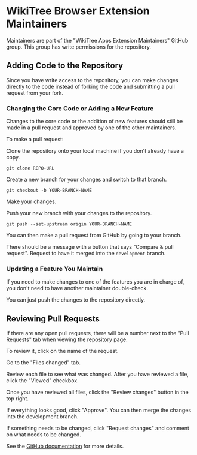 # WikiTree Browser Extension Maintainers

Maintainers are part of the "WikiTree Apps Extension Maintainers" GitHub group. This group has write permissions for the repository.

## Adding Code to the Repository

Since you have write access to the repository, you can make changes directly to the code instead of forking the code and submitting a pull request from your fork.

### Changing the Core Code or Adding a New Feature

Changes to the core code or the addition of new features should still be made in a pull request and approved by one of the other maintainers.

To make a pull request:

Clone the repository onto your local machine if you don't already have a copy.

```
git clone REPO-URL
```

Create a new branch for your changes and switch to that branch.

```
git checkout -b YOUR-BRANCH-NAME
```

Make your changes.

Push your new branch with your changes to the repository.

```
git push --set-upstream origin YOUR-BRANCH-NAME
```

You can then make a pull request from GitHub by going to your branch.

There should be a message with a button that says "Compare & pull request". Request to have it merged into the `development` branch.

### Updating a Feature You Maintain

If you need to make changes to one of the features you are in charge of, you don't need to have another maintainer double-check.

You can just push the changes to the repository directly.

## Reviewing Pull Requests

If there are any open pull requests, there will be a number next to the "Pull Requests" tab when viewing the repository page.

To review it, click on the name of the request.

Go to the "Files changed" tab.

Review each file to see what was changed. After you have reviewed a file, click the "Viewed" checkbox.

Once you have reviewed all files, click the "Review changes" button in the top right.

If everything looks good, click "Approve". You can then merge the changes into the development branch.

If something needs to be changed, click "Request changes" and comment on what needs to be changed.

See the [GitHub documentation](https://docs.github.com/en/pull-requests/collaborating-with-pull-requests/reviewing-changes-in-pull-requests/about-pull-request-reviews) for more details.
